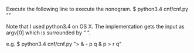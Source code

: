 Execute the following line to execute the nonogram.
$ python3.4 cnf/cnf.py “<propositional formula>“

Note that I used python3.4 on OS X.
The implementation gets the input as argv[0] which is surrounded by “ “.



e.g.
$ python3.4 cnf/cnf.py "> & - p q & p > r q"
